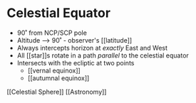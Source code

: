 # Celestial Equator

- 90˚ from NCP/SCP pole
- Altitude --> 90˚ - observer's [[latitude]]
- Always intercepts horizon at _exactly_ East and West
- All [[star]]s rotate in a path _parallel_ to the celestial equator
- Intersects with the ecliptic at two points
  - [[vernal equinox]]
  - [[autumnal equinox]]

[[Celestial Sphere]] [[Astronomy]]

